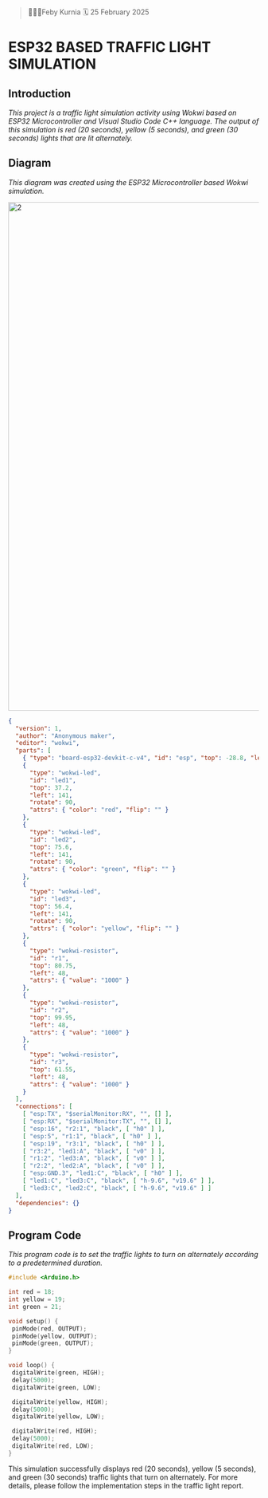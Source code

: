 >👩🏻‍💻Feby Kurnia 🗓 25 February 2025

# ESP32 BASED TRAFFIC LIGHT SIMULATION

## **Introduction**

*This project is a traffic light simulation activity using Wokwi based on ESP32 Microcontroller and Visual Studio Code C++ language. The output of this simulation is red (20 seconds), yellow (5 seconds), and green (30 seconds) lights that are lit alternately.*

## **Diagram**
*This diagram was created using the ESP32 Microcontroller based Wokwi simulation.*

<img width="1020" alt="2" src="https://github.com/user-attachments/assets/345dff18-8fdb-4192-98fb-7535c29eca8c" />

```json
{
  "version": 1,
  "author": "Anonymous maker",
  "editor": "wokwi",
  "parts": [
    { "type": "board-esp32-devkit-c-v4", "id": "esp", "top": -28.8, "left": -91.16, "attrs": {} },
    {
      "type": "wokwi-led",
      "id": "led1",
      "top": 37.2,
      "left": 141,
      "rotate": 90,
      "attrs": { "color": "red", "flip": "" }
    },
    {
      "type": "wokwi-led",
      "id": "led2",
      "top": 75.6,
      "left": 141,
      "rotate": 90,
      "attrs": { "color": "green", "flip": "" }
    },
    {
      "type": "wokwi-led",
      "id": "led3",
      "top": 56.4,
      "left": 141,
      "rotate": 90,
      "attrs": { "color": "yellow", "flip": "" }
    },
    {
      "type": "wokwi-resistor",
      "id": "r1",
      "top": 80.75,
      "left": 48,
      "attrs": { "value": "1000" }
    },
    {
      "type": "wokwi-resistor",
      "id": "r2",
      "top": 99.95,
      "left": 48,
      "attrs": { "value": "1000" }
    },
    {
      "type": "wokwi-resistor",
      "id": "r3",
      "top": 61.55,
      "left": 48,
      "attrs": { "value": "1000" }
    }
  ],
  "connections": [
    [ "esp:TX", "$serialMonitor:RX", "", [] ],
    [ "esp:RX", "$serialMonitor:TX", "", [] ],
    [ "esp:16", "r2:1", "black", [ "h0" ] ],
    [ "esp:5", "r1:1", "black", [ "h0" ] ],
    [ "esp:19", "r3:1", "black", [ "h0" ] ],
    [ "r3:2", "led1:A", "black", [ "v0" ] ],
    [ "r1:2", "led3:A", "black", [ "v0" ] ],
    [ "r2:2", "led2:A", "black", [ "v0" ] ],
    [ "esp:GND.3", "led1:C", "black", [ "h0" ] ],
    [ "led1:C", "led3:C", "black", [ "h-9.6", "v19.6" ] ],
    [ "led3:C", "led2:C", "black", [ "h-9.6", "v19.6" ] ]
  ],
  "dependencies": {}
}
```

## **Program Code**
*This program code is to set the traffic lights to turn on alternately according to a predetermined duration.*

```cpp
#include <Arduino.h> 

int red = 18;
int yellow = 19;
int green = 21;

void setup() {
 pinMode(red, OUTPUT);
 pinMode(yellow, OUTPUT);
 pinMode(green, OUTPUT);
}

void loop() {
 digitalWrite(green, HIGH);
 delay(5000);
 digitalWrite(green, LOW);

 digitalWrite(yellow, HIGH);
 delay(5000);
 digitalWrite(yellow, LOW);

 digitalWrite(red, HIGH);
 delay(5000);
 digitalWrite(red, LOW);
}
```
This simulation successfully displays red (20 seconds), yellow (5 seconds), and green (30 seconds) traffic lights that turn on alternately. For more details, please follow the implementation steps in the traffic light report.









